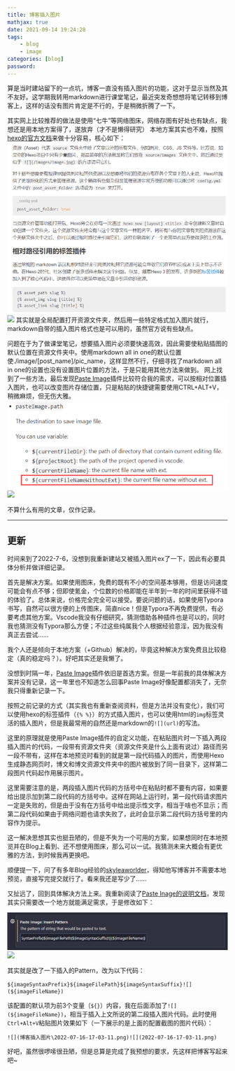 ```yaml
---
title: 博客插入图片
mathjax: true
date: 2021-09-14 19:24:28
tags:
	- blog
	- image
categories: [blog]
password:
---
```

算是当时建站留下的一点坑，博客一直没有插入图片的功能，这对于显示当然及其不友好。这学期我转用markdown进行课堂笔记，最近突发奇想想将笔记转移到博客上，这样的话没有图片肯定是不行的，于是稍微折腾了一下。

<!-- more -->

其实网上比较推荐的做法是使用“七牛”等网络图床，网络存图有好处也有缺点，我想还是用本地方案得了，遂放弃（才不是懒得研究）
本地方案其实也不难，按照[hexo的官方文档](https://hexo.io/zh-cn/docs/)来做十分容易，核心如下：
![](博客插入图片/2021-09-14-19-29-24.png)![](2021-09-14-19-29-24.png)
其实就是全局配置打开资源文件夹，然后用一些特定格式加入图片就行，markdown自带的插入图片格式也是可以用的，虽然官方说有些缺点。

问题在于为了做课堂笔记，想要插入图片必须要快速高效，因此需要使粘贴插图的默认位置在资源文件夹中。使用markdown all in one的默认位置使./image/[post_name]/pic_name，这样显然不行，仔细寻找了markdown all in one的设置也没有设置图片位置的方法，于是只能用其他方法来做到。
网上找到了一些方法，最后发现[Paste Image](https://marketplace.visualstudio.com/items?itemName=mushan.vscode-paste-image)插件比较符合我的需求，可以按相对位置插入图片，也可以改变图片存储位置，只是粘贴的快捷键需要使用CTRL+ALT+V，稍微麻烦，但无伤大雅。
![](博客插入图片/2021-09-14-19-37-33.png)![](2021-09-14-19-37-33.png)

不算什么有用的文章，仅作记录。


---
## 更新

时间来到了2022-7-6，没想到我重新建站又被插入图片ex了一下，因此有必要具体分析并做详细记录。

首先是解决方案。如果使用图床，免费的既有不小的空间基本够用，但是访问速度可能会有点不够；但即使氪金，个位数的价格即能在半年到一年的时间里获得不错的体验了。总体来说，价格完全完全可以接受。要说问题的话，如果使用Typora书写，自然可以很方便的上传图床，简直nice！但是Typora不再免费提供，有必要考虑其他方案。Vscode我没有仔细研究，猜测借助各种插件也是可以的，同时我也猜测没有Typora那么方便；不过这些纯属我个人根据经验意淫，因为我没有真正去尝试……

我个人还是倾向于本地方案（+Github）解决的，毕竟这种解决方案免费且比较稳定（真的稳定吗？）。好吧其实还是我懒了。

没想到时隔一年，[Paste Image](https://marketplace.visualstudio.com/items?itemName=mushan.vscode-paste-image)插件依旧是首选方案。但是一年前我的具体解决方案并没有记录，这一年里也不知道怎么回事Paste Image好像配置都消失了，无奈我只得重新记录一下。

按照之前记录的方式（其实我也有重新查阅资料，但是方法并没有变化），我们可以使用hexo的标签插件（`{% %}`）的方式插入图片，也可以使用html的`img`标签灵活的插入图片，但是我最常用的自然还是markdown的`![](url)`的写法。

这里的原理就是使用Paste Image插件的自定义功能，在粘贴图片时一下插入两段插入图片的代码，一段带有资源文件夹（资源文件夹是什么上面有说过）路径而另一段不带有，这样在本地预览时看到的就是第一段代码插入的图片，而使用Hexo生成静态网页时，博文和博文资源文件夹中的图片被放到了同一目录下，这样第二段图片代码起作用展示图片。

这里需要注意的是，两段插入图片代码的方括号中在粘贴时都不要有内容，如果要给出提示加到第二段代码的方括号中。这样在网站上运行时，第一段代码请求图片一定是失败的，但是由于没有在方括号中给出提示性文字，相当于啥也不显示；而第二段代码如果由于网络问题也请求失败了，此时会显示第二段代码方括号里的内容作为提示。

这一解决思想其实也挺丑陋的，但是不失为一个可用的方案，如果想同时在本地预览并在Blog上看到、还不想使用图床，那么可以一试。我猜测未来大概会有更优雅的方法，到时候我再更换吧。

顺便提一下，问了有多年Blog经验的[skyleaworlder](https://skyleaworlder.github.io/)，得知他写博客并不需要本地预览，直接写完提交就行了。看来我还是写少了……

又扯远了，回到具体解决方法上来。我重新阅读了[Paste Inage的说明文档](https://marketplace.visualstudio.com/items?itemName=mushan.vscode-paste-image)，发现其实只需要改一个地方就能满足需求，于是修改如下：

![](博客插入图片\2022-07-16-17-03-11.png)![](2022-07-16-17-03-11.png)

其实就是改了一下插入的Pattern，改为以下代码：

```
${imageSyntaxPrefix}${imageFilePath}${imageSyntaxSuffix}![](${imageFileName})
```

该配置的默认项为前3个变量（`${}`）内容，我在后面添加了`![](${imageFileName})`，相当于插入上文所说的第二段插入图片代码。此时使用`Ctrl+Alt+V`粘贴图片效果如下（一下展示的是上面的配置截图的图片代码）：

```
![](博客插入图片\2022-07-16-17-03-11.png)![](2022-07-16-17-03-11.png)
```

好吧，虽然很啰嗦很丑陋，但是总算是完成了我预想的要求，先这样把博客写起来吧~
